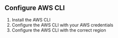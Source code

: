 ## Configure AWS CLI

1. Install the AWS CLI
2. Configure the AWS CLI with your AWS credentials
3. Configure the AWS CLI with the correct region